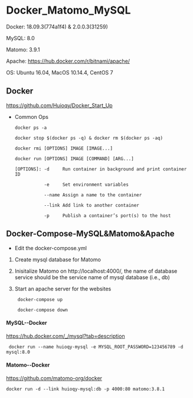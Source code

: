 # Docker_Matomo_MySQL

Docker: 18.09.3(774a1f4) & 2.0.0.3(31259)

MySQL: 8.0

Matomo: 3.9.1

Apache: https://hub.docker.com/r/bitnami/apache/

OS: Ubuntu 16.04, MacOS 10.14.4, CentOS 7

## Docker

https://github.com/Huioqy/Docker_Start_Up

* Common Ops
  
      docker ps -a

      docker stop $(docker ps -q) & docker rm $(docker ps -aq)

      docker rmi [OPTIONS] IMAGE [IMAGE...]

      docker run [OPTIONS] IMAGE [COMMAND] [ARG...] 

      [OPTIONS]: -d     Run container in background and print container ID

                 -e     Set environment variables

                 --name Assign a name to the container

                 --link Add link to another container

                 -p     Publish a container’s port(s) to the host


## Docker-Compose-MySQL&Matomo&Apache

* Edit the docker-compose.yml

1. Create mysql database for Matomo

2. Inisitalize Matomo on http://localhost:4000/, the name of database service should be the service name of mysql database
 (i.e., db)

3. Start an apache server for the websites


        docker-compose up

        docker-compose down


#### MySQL--Docker

https://hub.docker.com/_/mysql?tab=description

     docker run --name huioqy-mysql -e MYSQL_ROOT_PASSWORD=123456789 -d mysql:8.0

#### Matomo--Docker

https://github.com/matomo-org/docker

    docker run -d --link huioqy-mysql:db -p 4000:80 matomo:3.8.1
